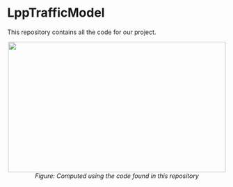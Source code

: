 # LppTrafficModel

This repository contains all the code for our project. 


<div align="center">
  <img src="https://raw.githubusercontent.com/DavidMichaelH/LppTrafficModel/.github/images/GlamourShot1.jpg" style="width:500px;height:300px;">
  <br>
  <em>Figure: Computed using the code found in this repository </em>
</div>
<br>
